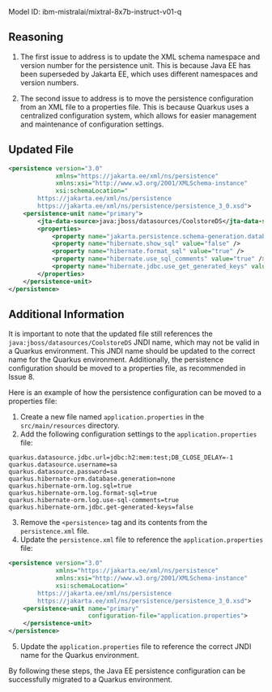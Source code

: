 Model ID: ibm-mistralai/mixtral-8x7b-instruct-v01-q

## Reasoning

1. The first issue to address is to update the XML schema namespace and version number for the persistence unit. This is because Java EE has been superseded by Jakarta EE, which uses different namespaces and version numbers.

2. The second issue to address is to move the persistence configuration from an XML file to a properties file. This is because Quarkus uses a centralized configuration system, which allows for easier management and maintenance of configuration settings.

## Updated File

```xml
<persistence version="3.0"
             xmlns="https://jakarta.ee/xml/ns/persistence"
             xmlns:xsi="http://www.w3.org/2001/XMLSchema-instance"
             xsi:schemaLocation="
        https://jakarta.ee/xml/ns/persistence
        https://jakarta.ee/xml/ns/persistence/persistence_3_0.xsd">
    <persistence-unit name="primary">
        <jta-data-source>java:jboss/datasources/CoolstoreDS</jta-data-source>
        <properties>
            <property name="jakarta.persistence.schema-generation.database.action" value="none"/>
            <property name="hibernate.show_sql" value="false" />
            <property name="hibernate.format_sql" value="true" />
            <property name="hibernate.use_sql_comments" value="true" />
            <property name="hibernate.jdbc.use_get_generated_keys" value="false" />
        </properties>
    </persistence-unit>
</persistence>
```

## Additional Information

It is important to note that the updated file still references the `java:jboss/datasources/CoolstoreDS` JNDI name, which may not be valid in a Quarkus environment. This JNDI name should be updated to the correct name for the Quarkus environment. Additionally, the persistence configuration should be moved to a properties file, as recommended in Issue 8.

Here is an example of how the persistence configuration can be moved to a properties file:

1. Create a new file named `application.properties` in the `src/main/resources` directory.
2. Add the following configuration settings to the `application.properties` file:

```
quarkus.datasource.jdbc.url=jdbc:h2:mem:test;DB_CLOSE_DELAY=-1
quarkus.datasource.username=sa
quarkus.datasource.password=sa
quarkus.hibernate-orm.database.generation=none
quarkus.hibernate-orm.log.sql=true
quarkus.hibernate-orm.log.format-sql=true
quarkus.hibernate-orm.log.use-sql-comments=true
quarkus.hibernate-orm.jdbc.get-generated-keys=false
```

3. Remove the `<persistence>` tag and its contents from the `persistence.xml` file.
4. Update the `persistence.xml` file to reference the `application.properties` file:

```xml
<persistence version="3.0"
             xmlns="https://jakarta.ee/xml/ns/persistence"
             xmlns:xsi="http://www.w3.org/2001/XMLSchema-instance"
             xsi:schemaLocation="
        https://jakarta.ee/xml/ns/persistence
        https://jakarta.ee/xml/ns/persistence/persistence_3_0.xsd">
    <persistence-unit name="primary"
                      configuration-file="application.properties">
    </persistence-unit>
</persistence>
```

5. Update the `application.properties` file to reference the correct JNDI name for the Quarkus environment.

By following these steps, the Java EE persistence configuration can be successfully migrated to a Quarkus environment.
